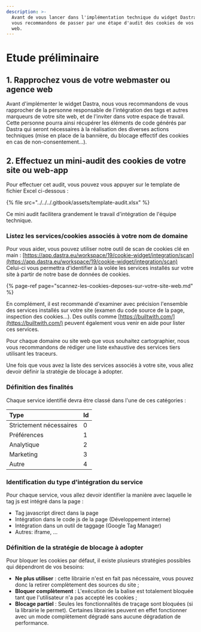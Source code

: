 ```yaml
---
description: >-
  Avant de vous lancer dans l'implémentation technique du widget Dastra, nous
  vous recommandons de passer par une étape d'audit des cookies de vos sites
  web.
---
```


# Etude préliminaire

## 1. Rapprochez vous de votre webmaster ou agence web

Avant d'implémenter le widget Dastra, nous vous recommandons de vous rapprocher de la personne responsable de l'intégration des tags et autres marqueurs de votre site web, et de l'inviter dans votre espace de travail. Cette personne pourra ainsi récupérer les éléments de code générés par Dastra qui seront nécessaires à la réalisation des diverses actions techniques \(mise en place de la bannière, du blocage effectif des cookies en cas de non-consentement...\).

## 2. Effectuez un mini-audit des cookies de votre site ou web-app

Pour effectuer cet audit, vous pouvez vous appuyer sur le template de fichier Excel ci-dessous :

{% file src="../../../.gitbook/assets/template-audit.xlsx" %}

Ce mini audit facilitera grandement le travail d'intégration de l'équipe technique.

### Listez les services/cookies associés à votre nom de domaine

Pour vous aider, vous pouvez utiliser notre outil de scan de cookies clé en main : [https://app.dastra.eu/workspace/19/cookie-widget/integration/scan](https://app.dastra.eu/workspace/19/cookie-widget/integration/scan)  
Celui-ci vous permettra d'identifier à la volée les services installés sur votre site à partir de notre base de données de cookies.

{% page-ref page="scannez-les-cookies-deposes-sur-votre-site-web.md" %}

En complément, il est recommandé d'examiner avec précision l'ensemble des services installés sur votre site \(examen du code source de la page, inspection des cookies...\). Des outils comme [https://builtwith.com/](https://builtwith.com/) peuvent également vous venir en aide pour lister ces services.

Pour chaque domaine ou site web que vous souhaitez cartographier, nous vous recommandons de rédiger une liste exhaustive des services tiers utilisant les traceurs.

Une fois que vous avez la liste des services associés à votre site, vous allez devoir définir la stratégie de blocage à adopter.

### Définition des finalités

Chaque service identifié devra être classé dans l'une de ces catégories : 

| Type | Id |
| :--- | :--- |
| Strictement nécessaires | 0 |
| Préférences | 1 |
| Analytique | 2 |
| Marketing | 3 |
| Autre | 4 |

### Identification du type d'intégration du service

Pour chaque service, vous allez devoir identifier la manière avec laquelle le tag js est intégré dans la page :

* Tag javascript direct dans la page
* Intégration dans le code js de la page \(Développement interne\)
* Intégration dans un outil de taggage \(Google Tag Manager\)
* Autres:  iframe, ...

### Définition de la stratégie de blocage à adopter

Pour bloquer les cookies par défaut, il existe plusieurs stratégies possibles qui dépendront de vos besoins:

* **Ne plus utiliser** : cette librairie n'est en fait pas nécessaire, vous pouvez donc la retirer complètement des sources du site ;
* **Bloquer complètement** : L'exécution de la balise est totalement bloquée tant que l'utilisateur n'a pas accepté les cookies ;
* **Blocage partiel** : Seules les fonctionnalités de traçage sont bloquées \(si la librairie le permet\). Certaines librairies peuvent en effet fonctionner avec un mode complètement dégradé sans aucune dégradation de performance.







